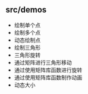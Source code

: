 ## src/demos

- 绘制单个点
- 绘制多个点
- 动态绘制点
- 绘制三角形
- 三角形旋转
- 通过矩阵进行三角形移动
- 通过使用矩阵库函数进行旋转
- 通过使用矩阵库函数制作动画
- 动态大小
